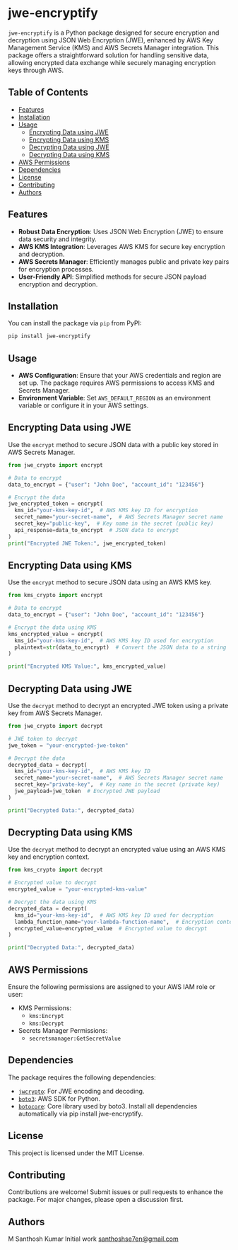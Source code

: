 # jwe-encryptify

`jwe-encryptify` is a Python package designed for secure encryption and decryption using
JSON Web Encryption (JWE), enhanced by AWS Key Management Service (KMS) and AWS Secrets Manager
integration. This package offers a straightforward solution for handling sensitive data, allowing
encrypted data exchange while securely managing encryption keys through AWS.

## Table of Contents

* [Features](#features)
* [Installation](#installation)
* [Usage](#usage)
    * [Encrypting Data using JWE](#encrypting-data-using-jwe)
    * [Encrypting Data using KMS](#encrypting-data-using-kms)
    * [Decrypting Data using JWE](#decrypting-data-using-jwe)
    * [Decrypting Data using KMS](#decrypting-data-using-kms)
* [AWS Permissions](#aws-permissions)
* [Dependencies](#dependencies)
* [License](#license)
* [Contributing](#contributing)
* [Authors](#authors)

## Features

* **Robust Data Encryption**: Uses JSON Web Encryption (JWE) to ensure data security and integrity.
* **AWS KMS Integration**: Leverages AWS KMS for secure key encryption and decryption.
* **AWS Secrets Manager**: Efficiently manages public and private key pairs for encryption
  processes.
* **User-Friendly API**: Simplified methods for secure JSON payload encryption and decryption.

## Installation

You can install the package via `pip` from PyPI:

```bash
pip install jwe-encryptify
```

## Usage

* **AWS Configuration**: Ensure that your AWS credentials and region are set up. The package
  requires AWS permissions to access KMS and Secrets Manager.
* **Environment Variable**: Set `AWS_DEFAULT_REGION` as an environment variable or configure it in
  your AWS settings.

## Encrypting Data using JWE

Use the `encrypt` method to secure JSON data with a public key stored in AWS Secrets Manager.

```python
from jwe_crypto import encrypt

# Data to encrypt
data_to_encrypt = {"user": "John Doe", "account_id": "123456"}

# Encrypt the data
jwe_encrypted_token = encrypt(
  kms_id="your-kms-key-id",  # AWS KMS key ID for encryption
  secret_name="your-secret-name",  # AWS Secrets Manager secret name
  secret_key="public-key",  # Key name in the secret (public key)
  api_response=data_to_encrypt  # JSON data to encrypt
)
print("Encrypted JWE Token:", jwe_encrypted_token)

```

## Encrypting Data using KMS

Use the `encrypt` method to secure JSON data using an AWS KMS key.

```python
from kms_crypto import encrypt

# Data to encrypt
data_to_encrypt = {"user": "John Doe", "account_id": "123456"}

# Encrypt the data using KMS
kms_encrypted_value = encrypt(
  kms_id="your-kms-key-id",  # AWS KMS key ID used for encryption
  plaintext=str(data_to_encrypt)  # Convert the JSON data to a string
)

print("Encrypted KMS Value:", kms_encrypted_value)

```

## Decrypting Data using JWE

Use the `decrypt` method to decrypt an encrypted JWE token using a private key from AWS Secrets
Manager.

```python
from jwe_crypto import decrypt

# JWE token to decrypt
jwe_token = "your-encrypted-jwe-token"

# Decrypt the data
decrypted_data = decrypt(
  kms_id="your-kms-key-id",  # AWS KMS key ID
  secret_name="your-secret-name",  # AWS Secrets Manager secret name
  secret_key="private-key",  # Key name in the secret (private key)
  jwe_payload=jwe_token  # Encrypted JWE payload
)

print("Decrypted Data:", decrypted_data)
```

## Decrypting Data using KMS

Use the `decrypt` method to decrypt an encrypted value using an AWS KMS key and encryption context.

```python
from kms_crypto import decrypt

# Encrypted value to decrypt
encrypted_value = "your-encrypted-kms-value"

# Decrypt the data using KMS
decrypted_data = decrypt(
  kms_id="your-kms-key-id",  # AWS KMS key ID used for decryption
  lambda_function_name="your-lambda-function-name",  # Encryption context
  encrypted_value=encrypted_value  # Encrypted value to decrypt
)

print("Decrypted Data:", decrypted_data)
```

## AWS Permissions

Ensure the following permissions are assigned to your AWS IAM role or user:

* KMS Permissions:
    * `kms:Encrypt`
    * `kms:Decrypt`
* Secrets Manager Permissions:
    * `secretsmanager:GetSecretValue`

## Dependencies

The package requires the following dependencies:

* [`jwcrypto`](https://pypi.org/project/jwcrypto/): For JWE encoding and decoding.
* [`boto3`](https://pypi.org/project/boto3/): AWS SDK for Python.
* [`botocore`](https://pypi.org/project/botocore/): Core library used by boto3.
  Install all dependencies automatically via pip install jwe-encryptify.

## License

This project is licensed under the MIT License.

## Contributing

Contributions are welcome! Submit issues or pull requests to enhance the package. For major changes,
please open a discussion first.

## Authors

M Santhosh Kumar
Initial work
santhoshse7en@gmail.com


